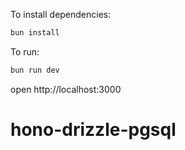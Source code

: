 To install dependencies:
```sh
bun install
```

To run:
```sh
bun run dev
```

open http://localhost:3000
# hono-drizzle-pgsql
